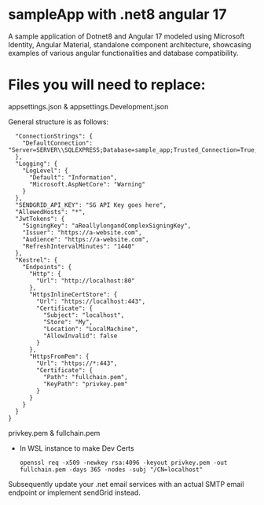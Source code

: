 # sampleApp with .net8 angular 17
A sample application of Dotnet8 and Angular 17 modeled using Microsoft Identity, Angular Material, standalone component architecture, showcasing examples of various angular functionalities and database compatibility. 

# Files you will need to replace:
appsettings.json &
appsettings.Development.json

General structure is as follows:

```{
  "ConnectionStrings": {
    "DefaultConnection": "Server=SERVER\\SQLEXPRESS;Database=sample_app;Trusted_Connection=True;TrustServerCertificate=True"
  },
  "Logging": {
    "LogLevel": {
      "Default": "Information",
      "Microsoft.AspNetCore": "Warning"
    }
  },
  "SENDGRID_API_KEY": "SG API Key goes here",
  "AllowedHosts": "*",
  "JwtTokens": {
    "SigningKey": "aReallylongandComplexSigningKey",
    "Issuer": "https://a-website.com",
    "Audience": "https://a-website.com",
    "RefreshIntervalMinutes": "1440"
  },
  "Kestrel": {
    "Endpoints": {
      "Http": {
        "Url": "http://localhost:80"
      },
      "HttpsInlineCertStore": {
        "Url": "https://localhost:443",
        "Certificate": {
          "Subject": "localhost",
          "Store": "My",
          "Location": "LocalMachine",
          "AllowInvalid": false
        }
      },
      "HttpsFromPem": {
        "Url": "https://*:443",
        "Certificate": {
          "Path": "fullchain.pem",
          "KeyPath": "privkey.pem"
        }
      }
    }
  }
}
```

privkey.pem &
fullchain.pem

- In WSL instance to make Dev Certs
  ```
  openssl req -x509 -newkey rsa:4096 -keyout privkey.pem -out fullchain.pem -days 365 -nodes -subj "/CN=localhost"
  ```

Subsequently update your .net email services with an actual SMTP email endpoint or implement sendGrid instead.
